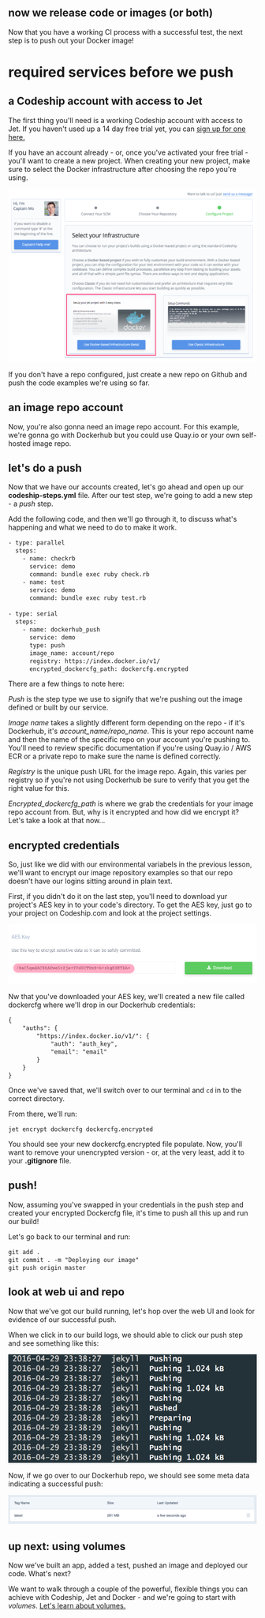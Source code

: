 ## now we release code or images (or both)

Now that you have a working CI process with a successful test, the next step is to push out your Docker image!

# required services before we push

## a Codeship account with access to Jet

The first thing you'll need is a working Codeship account with access to Jet. If you haven't used up a 14 day free trial yet, you can [sign up for one here.](https://www.codeship.com/docker)

If you have an account already - or, once you've activated your free trial - you'll want to create a new project. When creating your new project, make sure to select the Docker infrastructure after choosing the repo you're using.

![Selecting Docker Infrastructure](/images/setup_select_docker.png)

If you don't have a repo configured, just create a new repo on Github and push the code examples we're using so far.

## an image repo account

Now, you're also gonna need an image repo account. For this example, we're gonna go with Dockerhub but you could use Quay.io or your own self-hosted image repo.

## let's do a push

Now that we have our accounts created, let's go ahead and open up our **codeship-steps.yml** file. After our test step, we're going to add a new step - a *push* step.

Add the following code, and then we'll go through it, to discuss what's happening and what we need to do to make it work.

```
- type: parallel
  steps:
    - name: checkrb
      service: demo
      command: bundle exec ruby check.rb
    - name: test
      service: demo
      command: bundle exec ruby test.rb

- type: serial
  steps:
    - name: dockerhub_push
      service: demo
      type: push
      image_name: account/repo
      registry: https://index.docker.io/v1/
      encrypted_dockercfg_path: dockercfg.encrypted
```

There are a few things to note here:

*Push* is the step type we use to signify that we're pushing out the image defined or built by our service.

*Image name* takes a slightly different form depending on the repo - if it's Dockerhub, it's *account_name/repo_name*. This is your repo account name and then the name of the specific repo on your account you're pushing to. You'll need to review specific documentation if you're using Quay.io / AWS ECR or a private repo to make sure the name is defined correctly.

*Registry* is the unique push URL for the image repo. Again, this varies per registry so if you're not using Dockerhub be sure to verify that you get the right value for this.

*Encrypted_dockercfg_path* is where we grab the credentials for your image repo account from. But, why is it encrypted and how did we encrypt it? Let's take a look at that now...

## encrypted credentials

So, just like we did with our environmental variabels in the previous lesson, we'll want to encrypt our image repository examples so that our repo doesn't have our logins sitting around in plain text.

First, if you didn't do it on the last step, you'll need to download yur project's AES key in to your code's directory. To get the AES key, just go to your project on Codeship.com and look at the project settings.

![Downloading AES key](/images/aes_key.png)

Nw that you've downloaded your AES key, we'll created a new file called dockercfg where we'll drop in our Dockerhub credentials:

```
{
	"auths": {
		"https://index.docker.io/v1/": {
			"auth": "auth_key",
			"email": "email"
		}
	}
}
```

Once we've saved that, we'll switch over to our terminal and ```cd``` in to the correct directory.

From there, we'll run:

```
jet encrypt dockercfg dockercfg.encrypted
```

You should see your new dockercfg.encrypted file populate. Now, you'll want to remove your unencrypted version - or, at the very least, add it to your **.gitignore** file.

## push!

Now, assuming you've swapped in your credentials in the push step and created your encrypted Dockercfg file, it's time to push all this up and run our build!

Let's go back to our terminal and run:

```
git add .
git commit . -m "Deploying our image"
git push origin master
```

## look at web ui and repo

Now that we've got our build running, let's hop over the web UI and look for evidence of our successful push.

When we click in to our build logs, we should able to click our push step and see something like this:

![Push step log output](/images/pushlogs.png)

Now, if we go over to our Dockerhub repo, we should see some meta data indicating a successful push:

![Dockerhub repo screenshot](/images/dockerhub-recent-push.png)

## up next: using volumes

Now we've built an app, added a test, pushed an image and deployed our code. What's next?

We want to walk through a couple of the powerful, flexible things you can achieve with Codeship, Jet and Docker - and we're going to start with *volumes*. [Let's learn about volumes.](part4.md)
